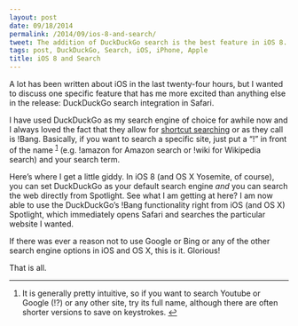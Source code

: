 ```yaml
---
layout: post
date: 09/18/2014
permalink: /2014/09/ios-8-and-search/
tweet: The addition of DuckDuckGo search is the best feature in iOS 8.
tags: post, DuckDuckGo, Search, iOS, iPhone, Apple
title: iOS 8 and Search
---
```


<p>A lot has been written about iOS in the last twenty-four hours, but I wanted to discuss one specific feature that has me more excited than anything else in the release: DuckDuckGo search integration in Safari.</p>

<p>I have used DuckDuckGo as my search engine of choice for awhile now and I always loved the fact that they allow for <a href="https://duckduckgo.com/bang.html" title="DuckDuckGo !Bang">shortcut searching</a> or as they call is&#160;!Bang. Basically, if you want to search a specific site, just put a &#8220;!&#8221; in front of the name <sup id="fnref:p97812217803-1"><a href="#fn:p97812217803-1" rel="footnote">1</a></sup> (e.g.&#160;!amazon for Amazon search or&#160;!wiki for Wikipedia search) and your search term.</p>

<p>Here&#8217;s where I get a little giddy. In iOS 8 (and OS X Yosemite, of course), you can set DuckDuckGo as your default search engine <em>and</em> you can search the web directly from Spotlight. See what I am getting at here? I am now able to use the DuckDuckGo&#8217;s&#160;!Bang functionality right from iOS (and OS X) Spotlight, which immediately opens Safari and searches the particular website I wanted.</p>

<p>If there was ever a reason not to use Google or Bing or any of the other search engine options in iOS and OS X, this is it. Glorious!</p>

<p>That is all.</p>

<div class="footnotes">
<hr>
<ol><li id="fn:p97812217803-1">
<p>It is generally pretty intuitive, so if you want to search Youtube or Google (!?) or any other site, try its full name, although there are often shorter versions to save on keystrokes. <a href="#fnref:p97812217803-1" rev="footnote">↩</a></p>
</li>

</ol></div>